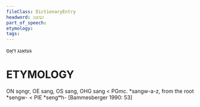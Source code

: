 ```yaml
---
fileClass: DictionaryEntry
headword: געזאַנג
part_of_speech: 
etymology: 
tags: 
---
```

געזאַנג
דאָס

ETYMOLOGY
===========
ON sǫngr, OE sang, OS sang, OHG sang < PGmc. *sangw-a-z, from the root *sengw- < PIE *sengʷh-
[Bammesberger 1990: 53]